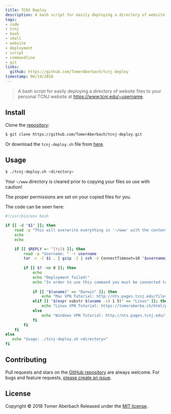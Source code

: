 ```yaml
---
title: TCNJ Deploy
description: A bash script for easily deploying a directory of website files to your personal TCNJ website.
tags:
- code
- tcnj
- bash
- shell
- website
- deployment
- script
- commandline
- git
links:
  github: https://github.com/TomerAberbach/tcnj-deploy
timestamp: 06/19/2018
---
```

> A bash script for easily deploying a directory of website files to your personal TCNJ website at https://www.tcnj.edu/~username.

## Install

Clone the [repository](https://github.com/TomerAberbach/tcnj-deploy):

```sh
$ git clone https://github.com/TomerAberbach/tcnj-deploy.git
```

Or download the `tcnj-deploy.sh` file from [here](https://raw.githubusercontent.com/TomerAberbach/tcnj-deploy/master/tcnj-deploy.sh).

## Usage

```sh
$ ./tcnj-deploy.sh <directory>
```

Your `~/www` directory is cleared prior to copying your files so use with caution!

The proper permissions are set on your copied files for you.

The code can be seen here:
```bash
#!/usr/bin/env bash

if [[ -d "$1" ]]; then
    read -p "This will overwrite everything in '~/www' with the contents of '$1'. Continue? (y/n) " -n 1 -r
    echo
    echo

    if [[ $REPLY =~ ^[Yy]$ ]]; then
        read -p "Username: " -r username
        tar -c -C $1 . | gzip -2 | ssh -o ConnectTimeout=10 "$username@beauty.tcnj.edu" "rm -rf ~/www > /dev/null; mkdir -p ~/www; tar -zx -C ~/www; cd ~/www; find -type d -exec chmod 755 {} \;; find -type f -exec chmod 644 {} \;; echo; echo \"Deployment successful!\""
        
        if [[ $? -ne 0 ]]; then
            echo
            echo "Deployment failed!"
            echo "In order to use this command you must be connected to the TCNJ network or using a VPN."
            
            if [[ "$(uname)" == "Darwin" ]]; then
                echo "Mac VPN Tutorial: http://nts.pages.tcnj.edu/files/2014/08/PAN-VPN-Instructions.pdf"
            elif [[ "$(expr substr $(uname -s) 1 5)" == "Linux" ]]; then
                echo "Linux VPN Tutorial: https://tomeraberba.ch/html/post/tcnj-linux-vpn.html"
            else
                echo "Windows VPN Tutorial: http://nts.pages.tcnj.edu/files/2014/08/PAN-VPN-Instructions.pdf"
            fi
        fi
    fi
else
   echo "Usage: ./tcnj-deploy.sh <directory>"
fi
```

## Contributing

Pull requests and stars on the [GitHub repository](https://github.com/TomerAberbach/tcnj-deploy) are always welcome. For bugs and feature requests, [please create an issue](https://github.com/TomerAberbach/tcnj-deploy/issues/new).

## License

Copyright © 2018 Tomer Aberbach
Released under the [MIT license](https://github.com/TomerAberbach/tcnj-deploy/blob/master/LICENSE).
